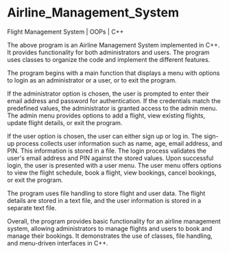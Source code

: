 # Airline_Management_System
Flight Management System | OOPs | C++ 

The above program is an Airline Management System implemented in C++. It provides functionality for both administrators and users. The program uses classes to organize the code and implement the different features.

The program begins with a main function that displays a menu with options to login as an administrator or a user, or to exit the program. 

If the administrator option is chosen, the user is prompted to enter their email address and password for authentication. If the credentials match the predefined values, the administrator is granted access to the admin menu. The admin menu provides options to add a flight, view existing flights, update flight details, or exit the program.

If the user option is chosen, the user can either sign up or log in. The sign-up process collects user information such as name, age, email address, and PIN. This information is stored in a file. The login process validates the user's email address and PIN against the stored values. Upon successful login, the user is presented with a user menu. The user menu offers options to view the flight schedule, book a flight, view bookings, cancel bookings, or exit the program.

The program uses file handling to store flight and user data. The flight details are stored in a text file, and the user information is stored in a separate text file.

Overall, the program provides basic functionality for an airline management system, allowing administrators to manage flights and users to book and manage their bookings. It demonstrates the use of classes, file handling, and menu-driven interfaces in C++.
